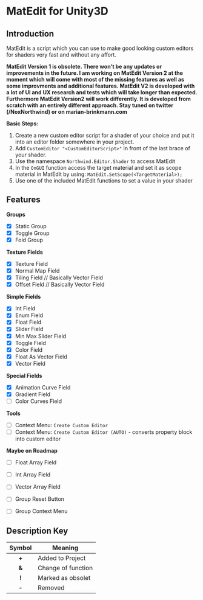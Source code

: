 # MatEdit for Unity3D
## Introduction
MatEdit is a script which you can use to make good looking custom editors for shaders very fast and without any affort.

**MatEdit Version 1 is obsolete. There won't be any updates or improvements in the future. I am working on MatEdit Version 2 at the moment which will come with most of the missing features as well as some improvments and additional features. MatEdit V2 is developed with a lot of UI and UX research and tests which will take longer than expected. Furthermore MatEdit Version2 will work differently. It is developed from scratch with an entirely different approach. Stay tuned on twitter (/NoxNorthwind) or on marian-brinkmann.com**

**Basic Steps:**
1. Create a new custom editor script for a shader of your choice and put it into an editor folder somewhere in your project.
2. Add `CustomEditor "<CustomEditorScript>"` in front of the last brace of your shader.
3. Use the namespace `Northwind.Editor.Shader` to access MatEdit
4. In the `OnGUI` function access the target material and set it as scope material in MatEdit by using: `MatEdit.SetScope(<TargetMaterial>);`
5. Use one of the included MatEdit functions to set a value in your shader


## Features
**Groups**
- [x] Static Group
- [x] Toggle Group
- [x] Fold Group

**Texture Fields**
- [x] Texture Field
- [x] Normal Map Field
- [x] Tiling Field // Basically Vector Field
- [x] Offset Field // Basically Vector Field

**Simple Fields**
- [x] Int Field
- [x] Enum Field
- [x] Float Field
- [x] Slider Field
- [x] Min Max Slider Field
- [x] Toggle Field
- [x] Color Field
- [x] Float As Vector Field
- [x] Vector Field

**Special Fields**
- [x] Animation Curve Field
- [x] Gradient Field
- [ ] Color Curves Field

**Tools**
- [ ] Context Menu: `Create Custom Editor`
- [ ] Context Menu: `Create Custom Editor (AUTO)` - converts property block into custom editor

**Maybe on Roadmap**
- [ ] Float Array Field
- [ ] Int Array Field
- [ ] Vector Array Field
- [ ] Group Reset Button
- [ ] Group Context Menu


## Description Key
| Symbol | Meaning            |
| :----: | ------------------ |
| **+**  | Added to Project   |
| **&**  | Change of function |
| **!**  | Marked as obsolet  |
| **-**  | Removed            |
